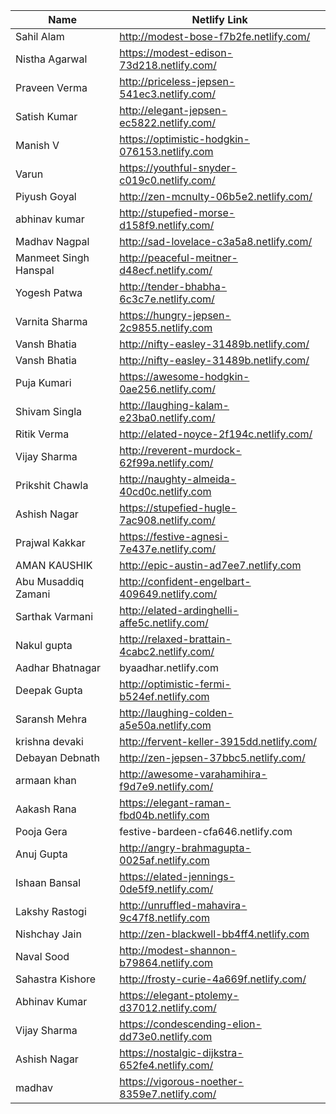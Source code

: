 |Name                 |Netlify Link                                   |
|---------------------|-----------------------------------------------|
|Sahil Alam           |http://modest-bose-f7b2fe.netlify.com/         |
|Nistha Agarwal       |https://modest-edison-73d218.netlify.com/      |
|Praveen Verma        |http://priceless-jepsen-541ec3.netlify.com/    |
|Satish Kumar         |http://elegant-jepsen-ec5822.netlify.com/      |
|Manish V             |https://optimistic-hodgkin-076153.netlify.com  |
|Varun                |https://youthful-snyder-c019c0.netlify.com/    |
|Piyush Goyal         |http://zen-mcnulty-06b5e2.netlify.com/         |
|abhinav kumar        |http://stupefied-morse-d158f9.netlify.com/     |
|Madhav Nagpal        |http://sad-lovelace-c3a5a8.netlify.com/        |
|Manmeet Singh Hanspal|http://peaceful-meitner-d48ecf.netlify.com/    |
|Yogesh Patwa         |http://tender-bhabha-6c3c7e.netlify.com/       |
|Varnita Sharma       |https://hungry-jepsen-2c9855.netlify.com       |
|Vansh Bhatia         |http://nifty-easley-31489b.netlify.com/        |
|Vansh Bhatia         |http://nifty-easley-31489b.netlify.com/        |
|Puja Kumari          |https://awesome-hodgkin-0ae256.netlify.com/    |
|Shivam Singla        |http://laughing-kalam-e23ba0.netlify.com/      |
|Ritik Verma          |http://elated-noyce-2f194c.netlify.com/        |
|Vijay Sharma         |http://reverent-murdock-62f99a.netlify.com/    |
|Prikshit Chawla      |http://naughty-almeida-40cd0c.netlify.com      |
|Ashish Nagar         |https://stupefied-hugle-7ac908.netlify.com/    |
|Prajwal Kakkar       |https://festive-agnesi-7e437e.netlify.com/     |
|AMAN KAUSHIK         |http://epic-austin-ad7ee7.netlify.com          |
|Abu Musaddiq Zamani  |http://confident-engelbart-409649.netlify.com/ |
|Sarthak Varmani      |http://elated-ardinghelli-affe5c.netlify.com/  |
|Nakul gupta          |http://relaxed-brattain-4cabc2.netlify.com/    |
|Aadhar Bhatnagar     |byaadhar.netlify.com                           |
|Deepak Gupta         |http://optimistic-fermi-b524ef.netlify.com     |
|Saransh Mehra        |http://laughing-colden-a5e50a.netlify.com      |
|krishna devaki       |http://fervent-keller-3915dd.netlify.com/      |
|Debayan Debnath      |http://zen-jepsen-37bbc5.netlify.com/          |
|armaan khan          |http://awesome-varahamihira-f9d7e9.netlify.com/|
|Aakash Rana          |https://elegant-raman-fbd04b.netlify.com       |
|Pooja Gera           |festive-bardeen-cfa646.netlify.com             |
|Anuj Gupta           |http://angry-brahmagupta-0025af.netlify.com    |
|Ishaan Bansal        |https://elated-jennings-0de5f9.netlify.com/    |
|Lakshy Rastogi       |http://unruffled-mahavira-9c47f8.netlify.com   |
|Nishchay Jain        |http://zen-blackwell-bb4ff4.netlify.com        |
|Naval Sood           |http://modest-shannon-b79864.netlify.com       |
|Sahastra Kishore     |http://frosty-curie-4a669f.netlify.com/        |
|Abhinav Kumar        |https://elegant-ptolemy-d37012.netlify.com/    |
|Vijay Sharma         |https://condescending-elion-dd73e0.netlify.com |
|Ashish Nagar         |https://nostalgic-dijkstra-652fe4.netlify.com/ |
|madhav               |https://vigorous-noether-8359e7.netlify.com/   |

